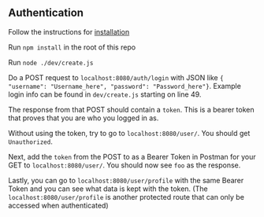 Authentication
---
Follow the instructions for
[installation](https://docs.aws.amazon.com/amazondynamodb/latest/developerguide/DynamoDBLocal.DownloadingAndRunning.html)

Run `npm install` in the root of this repo

Run `node ./dev/create.js` 

Do a POST request to `localhost:8080/auth/login` with JSON like `{ "username":
"Username_here", "password": "Password_here"}`. Example login info can be found
in `dev/create.js` starting on line 49. 

The response from that POST should contain a `token`. This is a bearer token
that proves that you are who you logged in as.

Without using the token, try to go to `localhost:8080/user/`. You should get
`Unauthorized`.

Next, add the `token` from the POST to as a Bearer Token in Postman for your
GET to `localhost:8080/user/`. You should now see `foo` as the response.

Lastly, you can go to `localhost:8080/user/profile` with the same Bearer Token
and you can see what data is kept with the token. (The
`localhost:8080/user/profile` is another protected route that can only
be accessed when authenticated)

